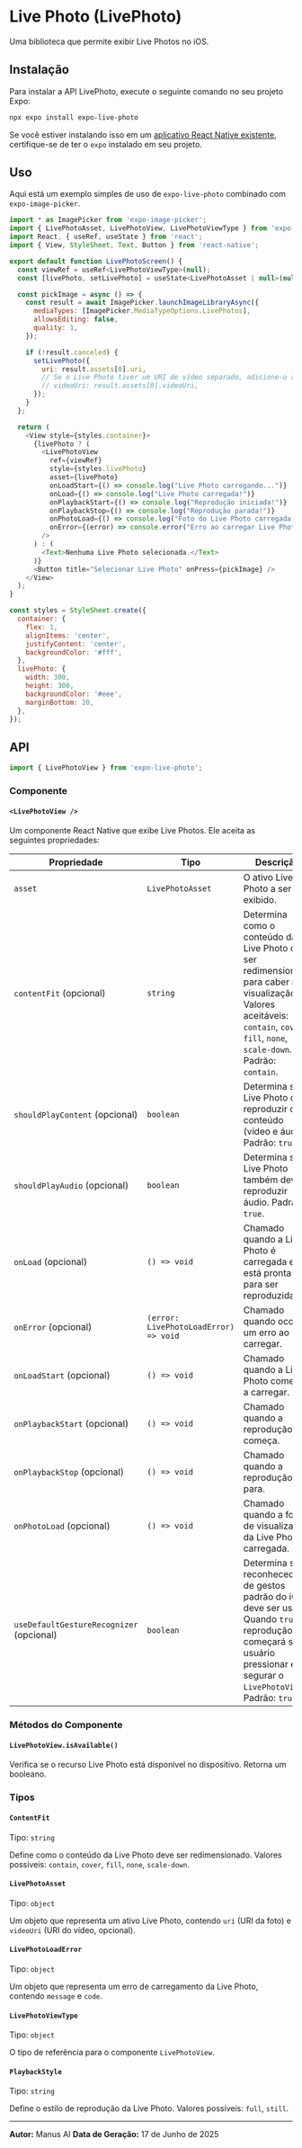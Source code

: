 # Live Photo (LivePhoto)

Uma biblioteca que permite exibir Live Photos no iOS.

## Instalação

Para instalar a API LivePhoto, execute o seguinte comando no seu projeto Expo:

```bash
npx expo install expo-live-photo
```

Se você estiver instalando isso em um [aplicativo React Native existente](https://reactnative.dev/docs/integration-with-existing-apps), certifique-se de ter o `expo` instalado em seu projeto.

## Uso

Aqui está um exemplo simples de uso de `expo-live-photo` combinado com `expo-image-picker`.

```javascript
import * as ImagePicker from 'expo-image-picker';
import { LivePhotoAsset, LivePhotoView, LivePhotoViewType } from 'expo-live-photo';
import React, { useRef, useState } from 'react';
import { View, StyleSheet, Text, Button } from 'react-native';

export default function LivePhotoScreen() {
  const viewRef = useRef<LivePhotoViewType>(null);
  const [livePhoto, setLivePhoto] = useState<LivePhotoAsset | null>(null);

  const pickImage = async () => {
    const result = await ImagePicker.launchImageLibraryAsync({
      mediaTypes: [ImagePicker.MediaTypeOptions.LivePhotos],
      allowsEditing: false,
      quality: 1,
    });

    if (!result.canceled) {
      setLivePhoto({
        uri: result.assets[0].uri,
        // Se o Live Photo tiver um URI de vídeo separado, adicione-o aqui
        // videoUri: result.assets[0].videoUri,
      });
    }
  };

  return (
    <View style={styles.container}>
      {livePhoto ? (
        <LivePhotoView
          ref={viewRef}
          style={styles.livePhoto}
          asset={livePhoto}
          onLoadStart={() => console.log("Live Photo carregando...")}
          onLoad={() => console.log("Live Photo carregada!")}
          onPlaybackStart={() => console.log("Reprodução iniciada!")}
          onPlaybackStop={() => console.log("Reprodução parada!")}
          onPhotoLoad={() => console.log("Foto do Live Photo carregada!")}
          onError={(error) => console.error("Erro ao carregar Live Photo:", error)}
        />
      ) : (
        <Text>Nenhuma Live Photo selecionada.</Text>
      )}
      <Button title="Selecionar Live Photo" onPress={pickImage} />
    </View>
  );
}

const styles = StyleSheet.create({
  container: {
    flex: 1,
    alignItems: 'center',
    justifyContent: 'center',
    backgroundColor: '#fff',
  },
  livePhoto: {
    width: 300,
    height: 300,
    backgroundColor: '#eee',
    marginBottom: 20,
  },
});
```

## API

```javascript
import { LivePhotoView } from 'expo-live-photo';
```

### Componente

#### `<LivePhotoView />`

Um componente React Native que exibe Live Photos. Ele aceita as seguintes propriedades:

| Propriedade | Tipo | Descrição |
| --- | --- | --- |
| `asset` | `LivePhotoAsset` | O ativo Live Photo a ser exibido. |
| `contentFit` (opcional) | `string` | Determina como o conteúdo da Live Photo deve ser redimensionado para caber na visualização. Valores aceitáveis: `contain`, `cover`, `fill`, `none`, `scale-down`. Padrão: `contain`. |
| `shouldPlayContent` (opcional) | `boolean` | Determina se a Live Photo deve reproduzir o conteúdo (vídeo e áudio). Padrão: `true`. |
| `shouldPlayAudio` (opcional) | `boolean` | Determina se a Live Photo também deve reproduzir áudio. Padrão: `true`. |
| `onLoad` (opcional) | `() => void` | Chamado quando a Live Photo é carregada e está pronta para ser reproduzida. |
| `onError` (opcional) | `(error: LivePhotoLoadError) => void` | Chamado quando ocorre um erro ao carregar. |
| `onLoadStart` (opcional) | `() => void` | Chamado quando a Live Photo começa a carregar. |
| `onPlaybackStart` (opcional) | `() => void` | Chamado quando a reprodução começa. |
| `onPlaybackStop` (opcional) | `() => void` | Chamado quando a reprodução para. |
| `onPhotoLoad` (opcional) | `() => void` | Chamado quando a foto de visualização da Live Photo é carregada. |
| `useDefaultGestureRecognizer` (opcional) | `boolean` | Determina se o reconhecedor de gestos padrão do iOS deve ser usado. Quando `true`, a reprodução começará se o usuário pressionar e segurar o `LivePhotoView`. Padrão: `true`. |

### Métodos do Componente

#### `LivePhotoView.isAvailable()`

Verifica se o recurso Live Photo está disponível no dispositivo. Retorna um booleano.

### Tipos

#### `ContentFit`

Tipo: `string`

Define como o conteúdo da Live Photo deve ser redimensionado. Valores possíveis: `contain`, `cover`, `fill`, `none`, `scale-down`.

#### `LivePhotoAsset`

Tipo: `object`

Um objeto que representa um ativo Live Photo, contendo `uri` (URI da foto) e `videoUri` (URI do vídeo, opcional).

#### `LivePhotoLoadError`

Tipo: `object`

Um objeto que representa um erro de carregamento da Live Photo, contendo `message` e `code`.

#### `LivePhotoViewType`

Tipo: `object`

O tipo de referência para o componente `LivePhotoView`.

#### `PlaybackStyle`

Tipo: `string`

Define o estilo de reprodução da Live Photo. Valores possíveis: `full`, `still`.

---

**Autor:** Manus AI
**Data de Geração:** 17 de Junho de 2025

